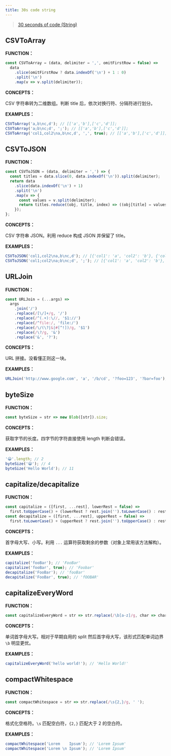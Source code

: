 ```yaml
---
title: 30s code string
---
```


> [30 seconds of code (String)](https://www.30secondsofcode.org/tag/string)



## CSVToArray

**FUNCTION：**

```js
const CSVToArray = (data, delimiter = ',', omitFirstRow = false) =>
  data
    .slice(omitFirstRow ? data.indexOf('\n') + 1 : 0)
    .split('\n')
    .map(v => v.split(delimiter));
```

**CONCEPTS：**

CSV 字符串转为二维数组。判断 title 后，依次对换行符、分隔符进行划分。

**EXAMPLES：**

```js
CSVToArray('a,b\nc,d'); // [['a','b'],['c','d']];
CSVToArray('a;b\nc;d', ';'); // [['a','b'],['c','d']];
CSVToArray('col1,col2\na,b\nc,d', ',', true); // [['a','b'],['c','d']];
```



## CSVToJSON

**FUNCTION：**

```js
const CSVToJSON = (data, delimiter = ',') => {
  const titles = data.slice(0, data.indexOf('\n')).split(delimiter);
  return data
    .slice(data.indexOf('\n') + 1)
    .split('\n')
    .map(v => {
      const values = v.split(delimiter);
      return titles.reduce((obj, title, index) => ((obj[title] = values[index]), obj), {});
    });
};
```

**CONCEPTS：**

CSV 字符串 JSON。利用 reduce 构成 JSON 并保留了 title。

**EXAMPLES：**

```js
CSVToJSON('col1,col2\na,b\nc,d'); // [{'col1': 'a', 'col2': 'b'}, {'col1': 'c', 'col2': 'd'}];
CSVToJSON('col1;col2\na;b\nc;d', ';'); // [{'col1': 'a', 'col2': 'b'}, {'col1': 'c', 'col2': 'd'}];
```



## URLJoin

**FUNCTION：**

```js
const URLJoin = (...args) =>
  args
    .join('/')
    .replace(/[\/]+/g, '/')
    .replace(/^(.+):\//, '$1://')
    .replace(/^file:/, 'file:/')
    .replace(/\/(\?|&|#[^!])/g, '$1')
    .replace(/\?/g, '&')
    .replace('&', '?');
```

**CONCEPTS：**

URL 拼接。没看懂正则这一块。

**EXAMPLES：**

```js
URLJoin('http://www.google.com', 'a', '/b/cd', '?foo=123', '?bar=foo'); // 'http://www.google.com/a/b/cd?foo=123&bar=foo'
```



## byteSize

**FUNCTION：**

```js
const byteSize = str => new Blob([str]).size;
```

**CONCEPTS：**

获取字节的长度。四字节的字符直接使用 length 判断会错误。

**EXAMPLES：**

```js
'😀'.length; // 2
byteSize('😀'); // 4
byteSize('Hello World'); // 11
```



## capitalize/decapitalize

**FUNCTION：**

```js
const capitalize = ([first, ...rest], lowerRest = false) =>
  first.toUpperCase() + (lowerRest ? rest.join('').toLowerCase() : rest.join(''));
const decapitalize = ([first, ...rest], upperRest = false) =>
  first.toLowerCase() + (upperRest ? rest.join('').toUpperCase() : rest.join(''));
```

**CONCEPTS：**

首字母大写、小写。利用 `...` 运算符获取剩余的参数（对象上常用该方法解构）。

**EXAMPLES：**

```js
capitalize('fooBar'); // 'FooBar'
capitalize('fooBar', true); // 'Foobar'
decapitalize('FooBar'); // 'fooBar'
decapitalize('FooBar', true); // 'fOOBAR'
```



## capitalizeEveryWord

**FUNCTION：**

```js
const capitalizeEveryWord = str => str.replace(/\b[a-z]/g, char => char.toUpperCase());
```

**CONCEPTS：**

单词首字母大写。相对于早期自用的 split 然后首字母大写，该形式匹配单词边界 `\b` 明显更优。

**EXAMPLES：**

```js
capitalizeEveryWord('hello world!'); // 'Hello World!'
```



## compactWhitespace

**FUNCTION：**

```js
const compactWhitespace = str => str.replace(/\s{2,}/g, ' ');
```

**CONCEPTS：**

格式化空格符。`\s` 匹配空白符，`{2,}` 匹配大于 2 的空白符。

**EXAMPLES：**

```js
compactWhitespace('Lorem    Ipsum'); // 'Lorem Ipsum'
compactWhitespace('Lorem \n Ipsum'); // 'Lorem Ipsum'
```